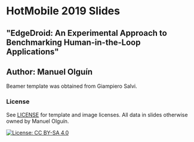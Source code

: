 # HotMobile 2019 Slides 
## "EdgeDroid: An Experimental Approach to Benchmarking Human-in-the-Loop Applications"
## Author: Manuel Olguín

Beamer template was obtained from Giampiero Salvi.

### License
See [LICENSE](LICENSE) for template and image licenses.
All data in slides otherwise owned by Manuel Olguín.

[![License: CC BY-SA 4.0](https://img.shields.io/badge/License-CC%20BY--SA%204.0-lightgrey.svg)](https://creativecommons.org/licenses/by-sa/4.0/)